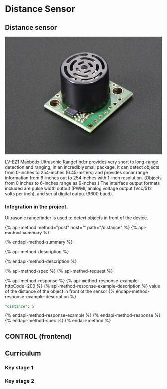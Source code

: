# Distance Sensor

## Distance sensor

![Distance Sensor](../../../.gitbook/assets/172-00.jpg)

LV-EZ1 Maxbotix Ultrasonic Rangefinder provides very short to long-range detection and ranging, in an incredibly small package. It can detect objects from 0-inches to 254-inches \(6.45-meters\) and provides sonar range information from 6-inches out to 254-inches with 1-inch resolution. \(Objects from 0 inches to 6-inches range as 6-inches.\) The interface output formats included are pulse width output \(PWM\), analog voltage output \(Vcc/512 volts per inch\), and serial digital output \(9600 baud\).

### Integration in the project.

Ultrasonic rangefinder is used to detect objects in front of the device.

{% api-method method="post" host="" path="/distance" %}
{% api-method-summary %}

{% endapi-method-summary %}

{% api-method-description %}

{% endapi-method-description %}

{% api-method-spec %}
{% api-method-request %}

{% api-method-response %}
{% api-method-response-example httpCode=200 %}
{% api-method-response-example-description %}
value of the distance of the object in front of the sensor
{% endapi-method-response-example-description %}

```sql
"distance": 5
```
{% endapi-method-response-example %}
{% endapi-method-response %}
{% endapi-method-spec %}
{% endapi-method %}

## CONTROL \(frontend\)

## Curriculum

### Key stage 1

### Key stage 2 





